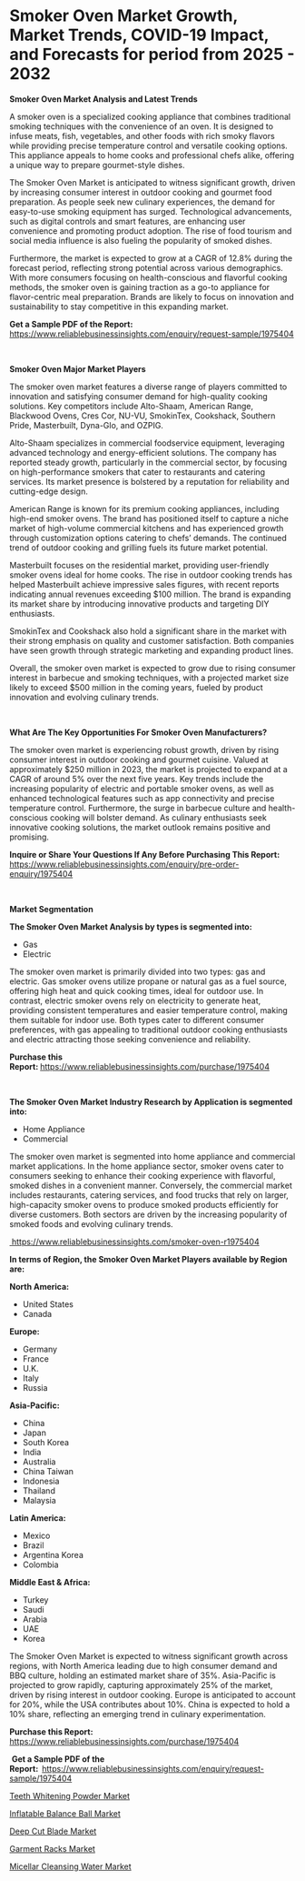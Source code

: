 <p><h1>Smoker Oven Market Growth, Market Trends, COVID-19 Impact, and Forecasts for period from 2025 - 2032</h1></p><p><strong>Smoker Oven Market Analysis and Latest Trends</strong></p>
<p><p>A smoker oven is a specialized cooking appliance that combines traditional smoking techniques with the convenience of an oven. It is designed to infuse meats, fish, vegetables, and other foods with rich smoky flavors while providing precise temperature control and versatile cooking options. This appliance appeals to home cooks and professional chefs alike, offering a unique way to prepare gourmet-style dishes.</p><p>The Smoker Oven Market is anticipated to witness significant growth, driven by increasing consumer interest in outdoor cooking and gourmet food preparation. As people seek new culinary experiences, the demand for easy-to-use smoking equipment has surged. Technological advancements, such as digital controls and smart features, are enhancing user convenience and promoting product adoption. The rise of food tourism and social media influence is also fueling the popularity of smoked dishes.</p><p>Furthermore, the market is expected to grow at a CAGR of 12.8% during the forecast period, reflecting strong potential across various demographics. With more consumers focusing on health-conscious and flavorful cooking methods, the smoker oven is gaining traction as a go-to appliance for flavor-centric meal preparation. Brands are likely to focus on innovation and sustainability to stay competitive in this expanding market.</p></p>
<p><strong>Get a Sample PDF of the Report:&nbsp;</strong> <a href="https://www.reliablebusinessinsights.com/enquiry/request-sample/1975404?utm_campaign=1847&utm_medium=2&utm_source=Github&utm_content=ia&utm_term=08022025&utm_id=smoker-oven">https://www.reliablebusinessinsights.com/enquiry/request-sample/1975404</a></p>
<p>&nbsp;</p>
<p><strong>Smoker Oven Major Market Players</strong></p>
<p><p>The smoker oven market features a diverse range of players committed to innovation and satisfying consumer demand for high-quality cooking solutions. Key competitors include Alto-Shaam, American Range, Blackwood Ovens, Cres Cor, NU-VU, SmokinTex, Cookshack, Southern Pride, Masterbuilt, Dyna-Glo, and OZPIG.</p><p>Alto-Shaam specializes in commercial foodservice equipment, leveraging advanced technology and energy-efficient solutions. The company has reported steady growth, particularly in the commercial sector, by focusing on high-performance smokers that cater to restaurants and catering services. Its market presence is bolstered by a reputation for reliability and cutting-edge design.</p><p>American Range is known for its premium cooking appliances, including high-end smoker ovens. The brand has positioned itself to capture a niche market of high-volume commercial kitchens and has experienced growth through customization options catering to chefs’ demands. The continued trend of outdoor cooking and grilling fuels its future market potential.</p><p>Masterbuilt focuses on the residential market, providing user-friendly smoker ovens ideal for home cooks. The rise in outdoor cooking trends has helped Masterbuilt achieve impressive sales figures, with recent reports indicating annual revenues exceeding $100 million. The brand is expanding its market share by introducing innovative products and targeting DIY enthusiasts.</p><p>SmokinTex and Cookshack also hold a significant share in the market with their strong emphasis on quality and customer satisfaction. Both companies have seen growth through strategic marketing and expanding product lines.</p><p>Overall, the smoker oven market is expected to grow due to rising consumer interest in barbecue and smoking techniques, with a projected market size likely to exceed $500 million in the coming years, fueled by product innovation and evolving culinary trends.</p></p>
<p>&nbsp;</p>
<p><strong>What Are The Key Opportunities For Smoker Oven Manufacturers?</strong></p>
<p><p>The smoker oven market is experiencing robust growth, driven by rising consumer interest in outdoor cooking and gourmet cuisine. Valued at approximately $250 million in 2023, the market is projected to expand at a CAGR of around 5% over the next five years. Key trends include the increasing popularity of electric and portable smoker ovens, as well as enhanced technological features such as app connectivity and precise temperature control. Furthermore, the surge in barbecue culture and health-conscious cooking will bolster demand. As culinary enthusiasts seek innovative cooking solutions, the market outlook remains positive and promising.</p></p>
<p><strong>Inquire or Share Your Questions If Any Before Purchasing This Report:</strong> <a href="https://www.reliablebusinessinsights.com/enquiry/pre-order-enquiry/1975404?utm_campaign=1847&utm_medium=2&utm_source=Github&utm_content=ia&utm_term=08022025&utm_id=smoker-oven">https://www.reliablebusinessinsights.com/enquiry/pre-order-enquiry/1975404</a></p>
<p>&nbsp;</p>
<p><strong>Market Segmentation</strong></p>
<p><strong>The Smoker Oven Market Analysis by types is segmented into:</strong></p>
<p><ul><li>Gas</li><li>Electric</li></ul></p>
<p><p>The smoker oven market is primarily divided into two types: gas and electric. Gas smoker ovens utilize propane or natural gas as a fuel source, offering high heat and quick cooking times, ideal for outdoor use. In contrast, electric smoker ovens rely on electricity to generate heat, providing consistent temperatures and easier temperature control, making them suitable for indoor use. Both types cater to different consumer preferences, with gas appealing to traditional outdoor cooking enthusiasts and electric attracting those seeking convenience and reliability.</p></p>
<p><strong>Purchase this Report:&nbsp;</strong><a href="https://www.reliablebusinessinsights.com/purchase/1975404?utm_campaign=1847&utm_medium=2&utm_source=Github&utm_content=ia&utm_term=08022025&utm_id=smoker-oven">https://www.reliablebusinessinsights.com/purchase/1975404</a></p>
<p>&nbsp;</p>
<p><strong>The Smoker Oven Market Industry Research by Application is segmented into:</strong></p>
<p><ul><li>Home Appliance</li><li>Commercial</li></ul></p>
<p><p>The smoker oven market is segmented into home appliance and commercial market applications. In the home appliance sector, smoker ovens cater to consumers seeking to enhance their cooking experience with flavorful, smoked dishes in a convenient manner. Conversely, the commercial market includes restaurants, catering services, and food trucks that rely on larger, high-capacity smoker ovens to produce smoked products efficiently for diverse customers. Both sectors are driven by the increasing popularity of smoked foods and evolving culinary trends.</p></p>
<p><a href="https://www.reliablebusinessinsights.com/smoker-oven-r1975404?utm_campaign=1847&utm_medium=2&utm_source=Github&utm_content=ia&utm_term=08022025&utm_id=smoker-oven">&nbsp;https://www.reliablebusinessinsights.com/smoker-oven-r1975404</a></p>
<p><strong>In terms of Region, the Smoker Oven Market Players available by Region are:</strong></p>
<p>
    <p> <strong> North America: </strong>
        <ul>
            <li>United States</li>
            <li>Canada</li>
        </ul>
        </p> 
    <p> <strong> Europe: </strong>
        <ul>
            <li>Germany</li>
            <li>France</li>
            <li>U.K.</li>
            <li>Italy</li>
            <li>Russia</li>
        </ul>
        </p> 
    <p> <strong> Asia-Pacific: </strong>
        <ul>
            <li>China</li>
            <li>Japan</li>
            <li>South Korea</li>
            <li>India</li>
            <li>Australia</li>
            <li>China Taiwan</li>
            <li>Indonesia</li>
            <li>Thailand</li>
            <li>Malaysia</li>
        </ul>
        </p> 
    <p> <strong> Latin America: </strong>
        <ul>
            <li>Mexico</li>
            <li>Brazil</li>
            <li>Argentina Korea</li>
            <li>Colombia</li>
        </ul>
        </p> 
    <p> <strong> Middle East & Africa: </strong>
        <ul>
            <li>Turkey</li>
            <li>Saudi</li>
            <li>Arabia</li>
            <li>UAE</li>
            <li>Korea</li>
        </ul>
    </p>
    </p>
<p><p>The Smoker Oven Market is expected to witness significant growth across regions, with North America leading due to high consumer demand and BBQ culture, holding an estimated market share of 35%. Asia-Pacific is projected to grow rapidly, capturing approximately 25% of the market, driven by rising interest in outdoor cooking. Europe is anticipated to account for 20%, while the USA contributes about 10%. China is expected to hold a 10% share, reflecting an emerging trend in culinary experimentation.</p></p>
<p><strong>Purchase this Report: </strong><a href="https://www.reliablebusinessinsights.com/purchase/1975404?utm_campaign=1847&utm_medium=2&utm_source=Github&utm_content=ia&utm_term=08022025&utm_id=smoker-oven">https://www.reliablebusinessinsights.com/purchase/1975404</a></p>
<p>&nbsp;<strong>Get a Sample PDF of the Report:&nbsp;&nbsp;</strong><a href="https://www.reliablebusinessinsights.com/enquiry/request-sample/1975404?utm_campaign=1847&utm_medium=2&utm_source=Github&utm_content=ia&utm_term=08022025&utm_id=smoker-oven">https://www.reliablebusinessinsights.com/enquiry/request-sample/1975404</a></p>
<p><strong></strong></p>
<p><p><a href="https://github.com/rebheelder/Market-Research-Report-List-1/blob/main/teeth-whitening-powder-market.md?utm_campaign=1847&utm_medium=2&utm_source=Github&utm_content=ia&utm_term=08022025&utm_id=smoker-oven">Teeth Whitening Powder Market</a></p><p><a href="https://github.com/awalinfucci/Market-Research-Report-List-1/blob/main/inflatable-balance-ball-market.md?utm_campaign=1847&utm_medium=2&utm_source=Github&utm_content=ia&utm_term=08022025&utm_id=smoker-oven">Inflatable Balance Ball Market</a></p><p><a href="https://github.com/bezdanteniz/Market-Research-Report-List-1/blob/main/deep-cut-blade-market.md?utm_campaign=1847&utm_medium=2&utm_source=Github&utm_content=ia&utm_term=08022025&utm_id=smoker-oven">Deep Cut Blade Market</a></p><p><a href="https://github.com/iceknahomi/Market-Research-Report-List-1/blob/main/garment-racks-market.md?utm_campaign=1847&utm_medium=2&utm_source=Github&utm_content=ia&utm_term=08022025&utm_id=smoker-oven">Garment Racks Market</a></p><p><a href="https://github.com/tjoensfibich/Market-Research-Report-List-1/blob/main/micellar-cleansing-water-market.md?utm_campaign=1847&utm_medium=2&utm_source=Github&utm_content=ia&utm_term=08022025&utm_id=smoker-oven">Micellar Cleansing Water Market</a></p></p>
